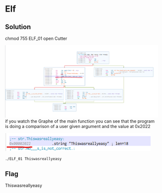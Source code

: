 # Elf

## Solution

chmod 755 ELF_01
open Cutter

![index.png](asset/map.png)
if you watch the Graphe of the main function you can see that the program is doing a comparison of a user given argument and the value at 0x2022

![hex.png](asset/hex.png)

```
./ELF_01 Thiswasreallyeasy
```
## Flag

Thiswasreallyeasy